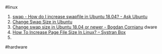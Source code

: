 #linux 
1)  [swap - How do I increase swapfile in Ubuntu 18.04? - Ask Ubuntu](https://askubuntu.com/questions/1075505/how-do-i-increase-swapfile-in-ubuntu-18-04) 
2)  [Change Swap Size in Ubuntu](https://linuxhint.com/change_swap_size_ubuntu/) 
3)  [Change swap size in Ubuntu 18.04 or newer - Bogdan Cornianu](https://bogdancornianu.com/change-swap-size-in-ubuntu/) dware
4)  [How To Increase Page File Size In Linux? – Systran Box](https://www.systranbox.com/how-to-increase-page-file-size-in-linux/) 
5)  

#hardware 
